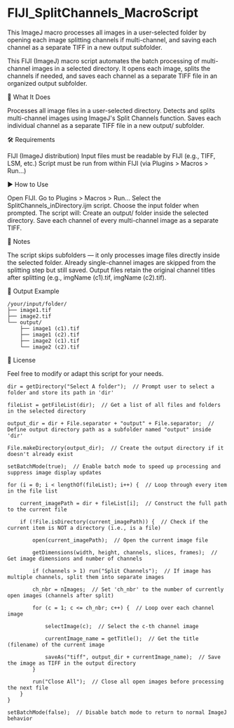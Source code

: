 # FIJI_SplitChannels_MacroScript
This ImageJ macro processes all images in a user-selected folder by opening each image splitting channels if multi-channel, and saving each channel as a separate TIFF in a new output subfolder.

This FIJI (ImageJ) macro script automates the batch processing of multi-channel images in a selected directory. It opens each image, splits the channels if needed, and saves each channel as a separate TIFF file in an organized output subfolder.

📁 What It Does

Processes all image files in a user-selected directory.
Detects and splits multi-channel images using ImageJ's Split Channels function.
Saves each individual channel as a separate TIFF file in a new output/ subfolder.

🛠 Requirements

FIJI (ImageJ distribution)
Input files must be readable by FIJI (e.g., TIFF, LSM, etc.)
Script must be run from within FIJI (via Plugins > Macros > Run...)

▶️ How to Use

Open FIJI.
Go to Plugins > Macros > Run...
Select the SplitChannels_inDirectory.ijm script.
Choose the input folder when prompted.
The script will:
Create an output/ folder inside the selected directory.
Save each channel of every multi-channel image as a separate TIFF.

📝 Notes

The script skips subfolders — it only processes image files directly inside the selected folder.
Already single-channel images are skipped from the splitting step but still saved.
Output files retain the original channel titles after splitting (e.g., imgName (c1).tif, imgName (c2).tif).

📂 Output Example

    /your/input/folder/
    ├── image1.tif
    ├── image2.tif
    └── output/
        ├── image1 (c1).tif
        ├── image1 (c2).tif
        ├── image2 (c1).tif
        └── image2 (c2).tif

📄 License

Feel free to modify or adapt this script for your needs.


    dir = getDirectory("Select A folder");  // Prompt user to select a folder and store its path in 'dir'

    fileList = getFileList(dir);  // Get a list of all files and folders in the selected directory

    output_dir = dir + File.separator + "output" + File.separator;  // Define output directory path as a subfolder named "output" inside 'dir'

    File.makeDirectory(output_dir);  // Create the output directory if it doesn't already exist

    setBatchMode(true);  // Enable batch mode to speed up processing and suppress image display updates

    for (i = 0; i < lengthOf(fileList); i++) {  // Loop through every item in the file list

        current_imagePath = dir + fileList[i];  // Construct the full path to the current file

        if (!File.isDirectory(current_imagePath)) {  // Check if the current item is NOT a directory (i.e., is a file)
        
            open(current_imagePath);  // Open the current image file
        
            getDimensions(width, height, channels, slices, frames);  // Get image dimensions and number of channels
        
            if (channels > 1) run("Split Channels");  // If image has multiple channels, split them into separate images
        
            ch_nbr = nImages;  // Set 'ch_nbr' to the number of currently open images (channels after split)
        
            for (c = 1; c <= ch_nbr; c++) {  // Loop over each channel image
            
                selectImage(c);  // Select the c-th channel image
            
                currentImage_name = getTitle();  // Get the title (filename) of the current image
            
                saveAs("tiff", output_dir + currentImage_name);  // Save the image as TIFF in the output directory
            }
        
            run("Close All");  // Close all open images before processing the next file
        }
    }

    setBatchMode(false);  // Disable batch mode to return to normal ImageJ behavior
